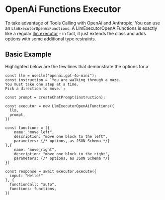 # OpenAi Functions Executor

To take advantage of Tools Calling with OpenAi and Anthropic, You can use an `LlmExecutorOpenAiFunctions`. A LlmExecutorOpenAiFunctions is exactly like a regular [llm executor](/executor/) - in fact, it just extends the class and adds options with some additional type restraints.

## Basic Example
Highlighted below are the few lines that demonstrate the options for a 
```ts{13,14,15,16,17,18,19,20,21,26,27}
const llm = useLlm("openai.gpt-4o-mini");
const instruction = `You are walking through a maze.
You must take one step at a time.
Pick a direction to move.`;

const prompt = createChatPrompt(instruction);

const executor = new LlmExecutorOpenAiFunctions({
  llm,
  prompt,
})

const functions = [{
    name: "move_left",
    description: "move one block to the left",
    parameters: {/* options, as JSON Schema */}
},{
    name: "move_right",
    description: "move one block to the right",
    parameters: {/* options, as JSON Schema */}
}]

const response = await executor.execute({
  input: "Hello!"
}, {
  functionCall: "auto",
  functions: functions,
})
```
